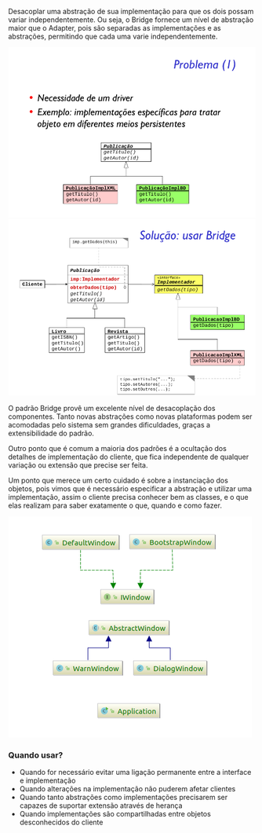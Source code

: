 Desacoplar uma abstração de sua implementação para que os dois possam variar independentemente.
Ou seja, o Bridge fornece um nível de abstração maior que o Adapter, pois são
separadas as implementações e as abstrações, permitindo que cada uma varie independentemente.

![alt text](problem.png)
![alt text](solution.png)

O  padrão Bridge provê um excelente nível de desacoplação
dos componentes. Tanto novas abstrações como novas plataformas podem ser acomodadas pelo
sistema sem grandes dificuldades, graças a extensibilidade do padrão.

Outro ponto que é comum a maioria dos padrões é a ocultação dos detalhes de implementação
do cliente, que fica independente de qualquer variação ou extensão que precise ser feita.

Um ponto que merece um certo cuidado é sobre a instanciação dos objetos, pois vimos que
é necessário especificar a abstração e utilizar uma implementação, assim o cliente precisa
conhecer bem as classes, e o que elas realizam para saber exatamente o que, quando e como fazer.

![alt text](example.png)


### Quando usar?
- Quando for necessário evitar uma ligação
permanente entre a interface e implementação
- Quando alterações na implementação não puderem
afetar clientes
- Quando tanto abstrações como implementações
precisarem ser capazes de suportar extensão através
de herança
- Quando implementações são compartilhadas entre
objetos desconhecidos do cliente